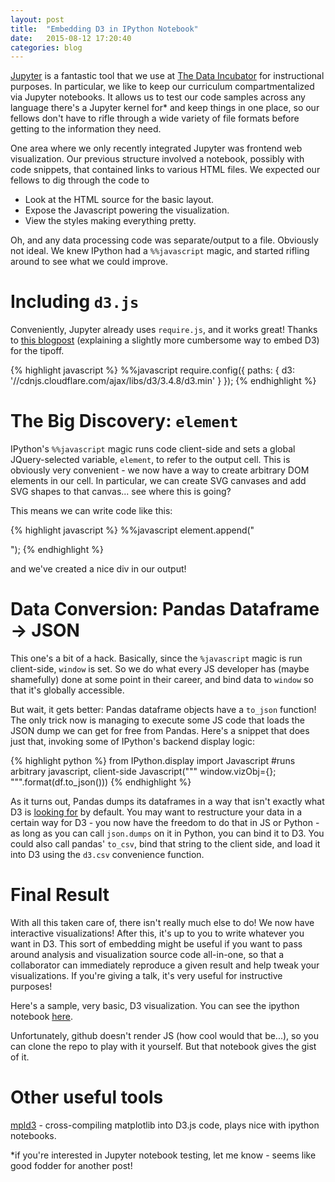 ```yaml
---
layout: post
title:  "Embedding D3 in IPython Notebook"
date:   2015-08-12 17:20:40
categories: blog
---
```


[Jupyter](https://jupyter.org/) is a fantastic tool that we use at [The Data Incubator](http://www.thedataincubator.com/) for instructional purposes. 
In particular, we like to keep our curriculum compartmentalized via Jupyter notebooks. It allows us to test our code samples across any language there's a Jupyter kernel for\* and keep things in one place, so our fellows don't have to rifle through a wide variety of file formats before getting to the information they need.

One area where we only recently integrated Jupyter was frontend web visualization. Our previous structure involved a notebook, possibly with code snippets, that contained links to various HTML files. We expected our fellows to dig through the code to 

- Look at the HTML source for the basic layout.
- Expose the Javascript powering the visualization.
- View the styles making everything pretty.

Oh, and any data processing code was separate/output to a file. Obviously not ideal. We knew IPython had a `%%javascript` magic, and started rifling around to see what we could improve. 



Including `d3.js`
===
Conveniently, Jupyter already uses `require.js`, and it works great! Thanks to [this blogpost](http://www.machinalis.com/blog/embedding-interactive-charts-on-an-ipython-nb/) (explaining a slightly more cumbersome way to embed D3) for the tipoff.

{% highlight javascript %}
%%javascript
require.config({
  paths: {
      d3: '//cdnjs.cloudflare.com/ajax/libs/d3/3.4.8/d3.min'
  }
});
{% endhighlight %}

The Big Discovery: `element`
===
IPython's `%%javascript` magic runs code client-side and sets a global JQuery-selected variable, `element`, to refer to the output cell. This is obviously very convenient - we now have a way to create arbitrary DOM elements in our cell. In particular, we can create SVG canvases and add SVG shapes to that canvas... see where this is going?

This means we can write code like this:

{% highlight javascript %}
%%javascript
element.append("<div id='chart1'></div>");
{% endhighlight %}

and we've created a nice div in our output!

Data Conversion: Pandas Dataframe -> JSON
===
This one's a bit of a hack. Basically, since the `%javascript` magic is run client-side, `window` is set. So we do what every JS developer has (maybe shamefully) done at some point in their career, and bind data to `window` so that it's globally accessible.

But wait, it gets better: Pandas dataframe objects have a `to_json` function! The only trick now is managing to execute some JS code that loads the JSON dump we can get for free from Pandas. Here's a snippet that does just that, invoking some of IPython's backend display logic:

{% highlight python %}
from IPython.display import Javascript
#runs arbitrary javascript, client-side
Javascript("""
           window.vizObj={};
           """.format(df.to_json()))
{% endhighlight %}

As it turns out, Pandas dumps its dataframes in a way that isn't exactly what D3 is [looking for](https://github.com/mbostock/d3/wiki/Selections#data) by default. You may want to restructure your data in a certain way for D3 - you now have the freedom to do that in JS or Python - as long as you can call `json.dumps` on it in Python, you can bind it to D3. You could also call pandas' `to_csv`, bind that string to the client side, and load it into D3 using the `d3.csv` convenience function.

Final Result 
=====
With all this taken care of, there isn't really much else to do! We now have interactive visualizations! After this, it's up to you to write whatever you want in D3. This sort of embedding might be useful if you want to pass around analysis and visualization source code all-in-one, so that a collaborator can immediately reproduce a given result and help tweak your visualizations. If you're giving a talk, it's very useful for instructive purposes!

Here's a sample, very basic, D3 visualization. You can see the ipython notebook [here](https://github.com/cmoscardi/embedded_d3_example/blob/master/Embedded_D3.ipynb). 

Unfortunately, github doesn't render JS (how cool would that be...), so you can clone the repo to play with it yourself. But that notebook gives the gist of it.


Other useful tools
===
[mpld3](http://mpld3.github.io/) - cross-compiling matplotlib into D3.js code, plays nice with ipython notebooks.


\*if you're interested in Jupyter notebook testing, let me know - seems like good fodder for another post!
